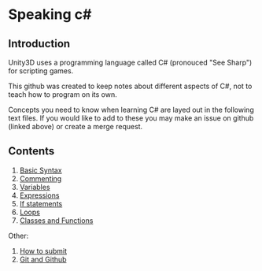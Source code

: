 # Speaking c#

## Introduction

Unity3D uses a programming language called C# (pronouced "See Sharp") for scripting games.

This github was created to keep notes about different aspects of C#, not to teach how to program on its own.

Concepts you need to know when learning C# are layed out in the following text files. 
If you would like to add to these you may make an issue on github (linked above) or create a merge request.


## Contents

1. [Basic Syntax](https://github.com/CapelaGames/csProgrammingBasics/blob/main/syntax.md)
2. [Commenting](https://github.com/CapelaGames/csProgrammingBasics/blob/main/commenting.md)
3. [Variables](https://github.com/CapelaGames/csProgrammingBasics/blob/main/variables.md)
4. [Expressions](https://github.com/CapelaGames/csProgrammingBasics/blob/main/expressions.md)
5. [If statements](https://github.com/CapelaGames/csProgrammingBasics/blob/main/if.md)
6. [Loops](https://github.com/CapelaGames/csProgrammingBasics/blob/main/loops.md)
7. [Classes and Functions](https://github.com/CapelaGames/csProgrammingBasics/blob/main/classFunc.md)

Other:
1. [How to submit](https://github.com/CapelaGames/csProgrammingBasics/blob/main/submit.md)
2. [Git and Github](https://github.com/CapelaGames/csProgrammingBasics/blob/main/git.md)
